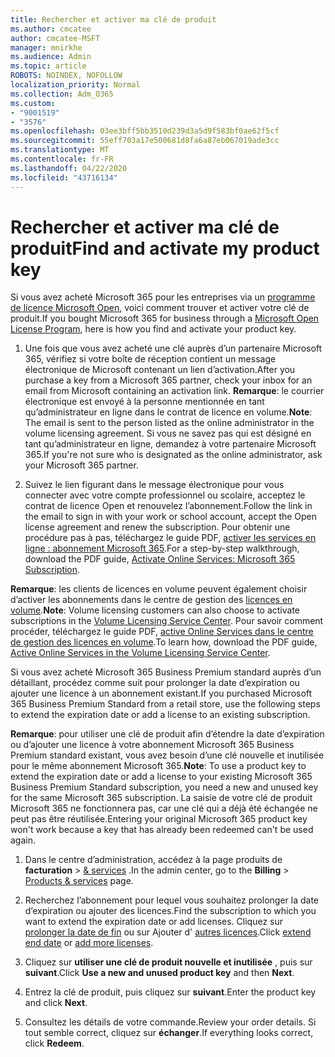 ```yaml
---
title: Rechercher et activer ma clé de produit
ms.author: cmcatee
author: cmcatee-MSFT
manager: mnirkhe
ms.audience: Admin
ms.topic: article
ROBOTS: NOINDEX, NOFOLLOW
localization_priority: Normal
ms.collection: Adm_O365
ms.custom:
- "9001519"
- "3576"
ms.openlocfilehash: 03ee3bff5bb3510d239d3a5d9f583bf0ae62f5cf
ms.sourcegitcommit: 55eff703a17e500681d8fa6a87eb067019ade3cc
ms.translationtype: MT
ms.contentlocale: fr-FR
ms.lasthandoff: 04/22/2020
ms.locfileid: "43716134"
---
```

# <a name="find-and-activate-my-product-key"></a><span data-ttu-id="f8490-102">Rechercher et activer ma clé de produit</span><span class="sxs-lookup"><span data-stu-id="f8490-102">Find and activate my product key</span></span>

<span data-ttu-id="f8490-103">Si vous avez acheté Microsoft 365 pour les entreprises via un [programme de licence Microsoft Open](https://go.microsoft.com/fwlink/p/?LinkID=613298), voici comment trouver et activer votre clé de produit.</span><span class="sxs-lookup"><span data-stu-id="f8490-103">If you bought Microsoft 365 for business through a [Microsoft Open License Program](https://go.microsoft.com/fwlink/p/?LinkID=613298), here is how you find and activate your product key.</span></span>

1. <span data-ttu-id="f8490-104">Une fois que vous avez acheté une clé auprès d’un partenaire Microsoft 365, vérifiez si votre boîte de réception contient un message électronique de Microsoft contenant un lien d’activation.</span><span class="sxs-lookup"><span data-stu-id="f8490-104">After you purchase a key from a Microsoft 365 partner, check your inbox for an email from Microsoft containing an activation link.</span></span>  <span data-ttu-id="f8490-105">**Remarque**: le courrier électronique est envoyé à la personne mentionnée en tant qu’administrateur en ligne dans le contrat de licence en volume.</span><span class="sxs-lookup"><span data-stu-id="f8490-105">**Note**: The email is sent to the person listed as the online administrator in the volume licensing agreement.</span></span>  <span data-ttu-id="f8490-106">Si vous ne savez pas qui est désigné en tant qu’administrateur en ligne, demandez à votre partenaire Microsoft 365.</span><span class="sxs-lookup"><span data-stu-id="f8490-106">If you're not sure who is designated as the online administrator, ask your Microsoft 365 partner.</span></span>

2. <span data-ttu-id="f8490-107">Suivez le lien figurant dans le message électronique pour vous connecter avec votre compte professionnel ou scolaire, acceptez le contrat de licence Open et renouvelez l’abonnement.</span><span class="sxs-lookup"><span data-stu-id="f8490-107">Follow the link in the email to sign in with your work or school account, accept the Open license agreement and renew the subscription.</span></span>  <span data-ttu-id="f8490-108">Pour obtenir une procédure pas à pas, téléchargez le guide PDF, [activer les services en ligne : abonnement Microsoft 365](https://go.microsoft.com/fwlink/p/?LinkId=618100).</span><span class="sxs-lookup"><span data-stu-id="f8490-108">For a step-by-step walkthrough, download the PDF guide, [Activate Online Services: Microsoft 365 Subscription](https://go.microsoft.com/fwlink/p/?LinkId=618100).</span></span> 

<span data-ttu-id="f8490-109">**Remarque**: les clients de licences en volume peuvent également choisir d’activer les abonnements dans le centre de gestion des [licences en volume](https://go.microsoft.com/fwlink/p/?LinkID=282016).</span><span class="sxs-lookup"><span data-stu-id="f8490-109">**Note**: Volume licensing customers can also choose to activate subscriptions in the [Volume Licensing Service Center](https://go.microsoft.com/fwlink/p/?LinkID=282016).</span></span>  <span data-ttu-id="f8490-110">Pour savoir comment procéder, téléchargez le guide PDF, [active Online Services dans le centre de gestion des licences en volume](https://go.microsoft.com/fwlink/p/?LinkId=618096).</span><span class="sxs-lookup"><span data-stu-id="f8490-110">To learn how, download the PDF guide, [Active Online Services in the Volume Licensing Service Center](https://go.microsoft.com/fwlink/p/?LinkId=618096).</span></span>

<span data-ttu-id="f8490-111">Si vous avez acheté Microsoft 365 Business Premium standard auprès d’un détaillant, procédez comme suit pour prolonger la date d’expiration ou ajouter une licence à un abonnement existant.</span><span class="sxs-lookup"><span data-stu-id="f8490-111">If you purchased Microsoft 365 Business Premium Standard from a retail store, use the following steps to extend the expiration date or add a license to an existing subscription.</span></span>

<span data-ttu-id="f8490-112">**Remarque**: pour utiliser une clé de produit afin d’étendre la date d’expiration ou d’ajouter une licence à votre abonnement Microsoft 365 Business Premium standard existant, vous avez besoin d’une clé nouvelle et inutilisée pour le même abonnement Microsoft 365.</span><span class="sxs-lookup"><span data-stu-id="f8490-112">**Note**: To use a product key to extend the expiration date or add a license to your existing Microsoft 365 Business Premium Standard subscription, you need a new and unused key for the same Microsoft  365 subscription.</span></span>  <span data-ttu-id="f8490-113">La saisie de votre clé de produit Microsoft 365 ne fonctionnera pas, car une clé qui a déjà été échangée ne peut pas être réutilisée.</span><span class="sxs-lookup"><span data-stu-id="f8490-113">Entering your original Microsoft  365 product key won't work because a key that has already been redeemed can't be used again.</span></span>

1. <span data-ttu-id="f8490-114">Dans le centre d’administration, accédez à la page produits de **facturation** > [& services](https://go.microsoft.com/fwlink/p/?linkid=842054) .</span><span class="sxs-lookup"><span data-stu-id="f8490-114">In the admin center, go to the **Billing** > [Products & services](https://go.microsoft.com/fwlink/p/?linkid=842054) page.</span></span>

2. <span data-ttu-id="f8490-115">Recherchez l’abonnement pour lequel vous souhaitez prolonger la date d’expiration ou ajouter des licences.</span><span class="sxs-lookup"><span data-stu-id="f8490-115">Find the subscription to which you want to extend the expiration date or add licenses.</span></span>  <span data-ttu-id="f8490-116">Cliquez sur [prolonger la date de fin](https://go.microsoft.com/fwlink/p/?linkid=842054) ou sur Ajouter d' [autres licences](https://go.microsoft.com/fwlink/p/?linkid=842054).</span><span class="sxs-lookup"><span data-stu-id="f8490-116">Click [extend end date](https://go.microsoft.com/fwlink/p/?linkid=842054) or [add more licenses](https://go.microsoft.com/fwlink/p/?linkid=842054).</span></span>

3. <span data-ttu-id="f8490-117">Cliquez sur **utiliser une clé de produit nouvelle et inutilisée** , puis sur **suivant**.</span><span class="sxs-lookup"><span data-stu-id="f8490-117">Click **Use a new and unused product key** and then **Next**.</span></span>

4. <span data-ttu-id="f8490-118">Entrez la clé de produit, puis cliquez sur **suivant**.</span><span class="sxs-lookup"><span data-stu-id="f8490-118">Enter the product key and click **Next**.</span></span>

5. <span data-ttu-id="f8490-119">Consultez les détails de votre commande.</span><span class="sxs-lookup"><span data-stu-id="f8490-119">Review your order details.</span></span>  <span data-ttu-id="f8490-120">Si tout semble correct, cliquez sur **échanger**.</span><span class="sxs-lookup"><span data-stu-id="f8490-120">If everything looks correct, click **Redeem**.</span></span>